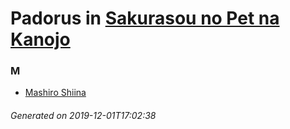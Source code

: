 # Padorus in [Sakurasou no Pet na Kanojo](https://myanimelist.net/manga/30051/Sakurasou_no_Pet_na_Kanojo)

### M
* [Mashiro Shiina](https://github.com/shadow578/Project-Padoru/blob/master/table-of-contents/characters/MashiroShiina.md)

###### Generated on 2019-12-01T17:02:38
